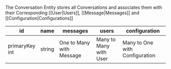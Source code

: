 The Conversation Entity stores all Conversations and associates them with their Corresponding [[User|Users]], [[Message|Messages]] and [[Configuration|Configurations]]

| id                | name   | messages                 | users                  | configuration                  |
| ----------------- | ------ | ------------------------ | ---------------------- | ------------------------------ |
| primaryKey<br>int | string | One to Many with Message | Many to Many with User | Many to One with Configuration |
